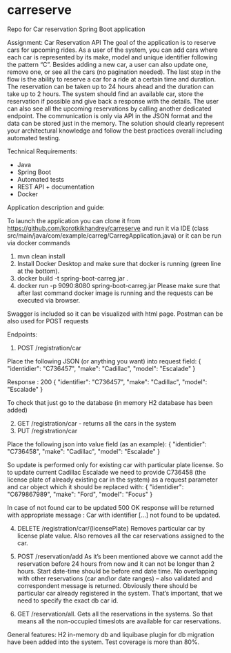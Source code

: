 # carreserve
Repo for Car reservation Spring Boot application

Assignment:
Car Reservation API
The goal of the application is to reserve cars for upcoming rides. 
As a user of the system, you can add cars where each car is represented by its make, model and unique identifier following the pattern “C<number>”. 
Besides adding a new car, a user can also update one, remove one, or see all the cars (no pagination needed). 
The last step in the flow is the ability to reserve a car for a ride at a certain time and duration. The reservation can be taken up to 24 hours ahead and the duration can take up to 2 hours. The system should find an available car, store the reservation if possible and give back a response with the details. The user can also see all the upcoming reservations by calling another dedicated endpoint. 
The communication is only via API in the JSON format and the data can be stored just in the memory.
The solution should clearly represent your architectural knowledge and follow the best practices overall including automated testing.

Technical Requirements:
* Java
* Spring Boot
* Automated tests
* REST API + documentation
* Docker

Application description and guide:

To launch the application you can clone it from https://github.com/korotkikhandrey/carreserve
 and run it via IDE (class  src/main/java/com/example/carreg/CarregApplication.java) 
or it can be run via docker commands
1.	mvn clean install 
2.	Install Docker Desktop and make sure that docker is running (green line at the bottom).
3.	docker build -t spring-boot-carreg.jar .  
4.	docker run -p 9090:8080 spring-boot-carreg.jar
Please make sure that after last command docker image is running and the requests can be executed via browser.

Swagger is included so it can be visualized with html page. Postman can be also used for POST requests

Endpoints: 

1.	POST /registration/car

Place the following JSON (or anything you want) into request field:
{
  "identidier": "C736457",
  "make": "Cadillac",
  "model": "Escalade"
} 

Response : 200 {
  "identifier": "C736457",
  "make": "Cadillac",
  "model": "Escalade"
}

To check that just go to the database (in memory H2 database has been added)

2.	GET  /registration/car  - returns all the cars in the system
3.	PUT /registration/car

Place the following json into value field (as an example): 
{
  "identidier": "C736458",
  "make": "Cadillac",
  "model": "Escalade"
}

So update is performed only for existing car with particular plate license. So to update current Cadillac Escalade we need to provide C736458 (the license plate of already existing car in the system) as a request parameter and car object which it should be replaced with:
{
  "identidier": "C679867989",
  "make": "Ford",
  "model": "Focus"
}

In case of not found car to be updated 500 OK response will be returned with appropriate message : Car with identifier [...] not found to be updated.

4.	DELETE /registration/car/{licensePlate}
Removes particular car by license plate value. 
Also removes all the car reservations assigned to the car.

5.	POST /reservation/add As it’s been mentioned above we cannot add the reservation before 24 hours from now and it can not be longer than 2 hours. 
Start date-time should be before end date time. No overlapping with other reservations (car and\or date ranges) – also validated and correspondent message is returned.
Obviously there should be particular car already registered in the system. That’s important, that we need to specify the exact db car id.

6.	GET /reservation/all. Gets all the reservations in the systems. So that means all the non-occupied timeslots are available for car reservations. 

General features: H2 in-memory db and liquibase plugin for db migration have been added into the system. Test coverage is more than 80%.
